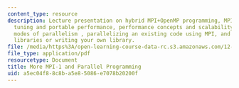```yaml
---
content_type: resource
description: Lecture presentation on hybrid MPI+OpenMP programming, MPI performance
  tuning and portable performance, performance concepts and scalability, different
  modes of parallelism , parallelizing an existing code using MPI, and using 3rd party
  libraries or writing your own library.
file: /media/https%3A/open-learning-course-data-rc.s3.amazonaws.com/12-950-parallel-programming-for-multicore-machines-using-openmp-and-mpi-january-iap-2010/a5ec04f88c8ba5e85086e7078b20200f_MIT12_950IAP10_Lec5.pdf
file_type: application/pdf
resourcetype: Document
title: More MPI-1 and Parallel Programming
uid: a5ec04f8-8c8b-a5e8-5086-e7078b20200f
---
```

